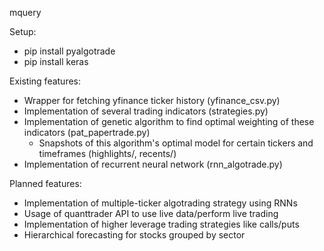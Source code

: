 mquery

Setup:
- pip install pyalgotrade
- pip install keras

Existing features:
- Wrapper for fetching yfinance ticker history (yfinance_csv.py)
- Implementation of several trading indicators (strategies.py)
- Implementation of genetic algorithm to find optimal weighting of these indicators (pat_papertrade.py)
	- Snapshots of this algorithm's optimal model for certain tickers and timeframes (highlights/, recents/)
- Implementation of recurrent neural network (rnn_algotrade.py)

Planned features:
- Implementation of multiple-ticker algotrading strategy using RNNs
- Usage of quanttrader API to use live data/perform live trading
- Implementation of higher leverage trading strategies like calls/puts
- Hierarchical forecasting for stocks grouped by sector
